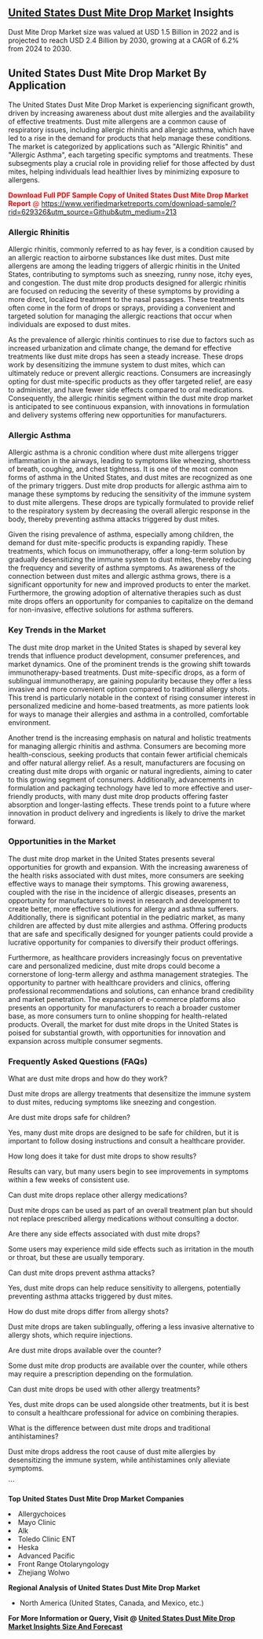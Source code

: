 <h2><a href="https://www.verifiedmarketreports.com/download-sample/?rid=629326&amp;utm_source=Github&amp;utm_medium=213" target="_blank">United States Dust Mite Drop Market</a> Insights</h2><p>Dust Mite Drop Market size was valued at USD 1.5 Billion in 2022 and is projected to reach USD 2.4 Billion by 2030, growing at a CAGR of 6.2% from 2024 to 2030.</p><p><h2>United States Dust Mite Drop Market By Application</h2><p>The United States Dust Mite Drop Market is experiencing significant growth, driven by increasing awareness about dust mite allergies and the availability of effective treatments. Dust mite allergens are a common cause of respiratory issues, including allergic rhinitis and allergic asthma, which have led to a rise in the demand for products that help manage these conditions. The market is categorized by applications such as "Allergic Rhinitis" and "Allergic Asthma", each targeting specific symptoms and treatments. These subsegments play a crucial role in providing relief for those affected by dust mites, helping individuals lead healthier lives by minimizing exposure to allergens.</p><p><p><span class=""><span style="color: #ff0000;"><strong>Download Full PDF Sample Copy of United States Dust Mite Drop Market Report</strong> @ </span><a href="https://www.verifiedmarketreports.com/download-sample/?rid=629326&amp;utm_source=Github&amp;utm_medium=213" target="_blank">https://www.verifiedmarketreports.com/download-sample/?rid=629326&amp;utm_source=Github&amp;utm_medium=213</a></span></p></p><h3>Allergic Rhinitis</h3><p>Allergic rhinitis, commonly referred to as hay fever, is a condition caused by an allergic reaction to airborne substances like dust mites. Dust mite allergens are among the leading triggers of allergic rhinitis in the United States, contributing to symptoms such as sneezing, runny nose, itchy eyes, and congestion. The dust mite drop products designed for allergic rhinitis are focused on reducing the severity of these symptoms by providing a more direct, localized treatment to the nasal passages. These treatments often come in the form of drops or sprays, providing a convenient and targeted solution for managing the allergic reactions that occur when individuals are exposed to dust mites.</p><p>As the prevalence of allergic rhinitis continues to rise due to factors such as increased urbanization and climate change, the demand for effective treatments like dust mite drops has seen a steady increase. These drops work by desensitizing the immune system to dust mites, which can ultimately reduce or prevent allergic reactions. Consumers are increasingly opting for dust mite-specific products as they offer targeted relief, are easy to administer, and have fewer side effects compared to oral medications. Consequently, the allergic rhinitis segment within the dust mite drop market is anticipated to see continuous expansion, with innovations in formulation and delivery systems offering new opportunities for manufacturers.</p><h3>Allergic Asthma</h3><p>Allergic asthma is a chronic condition where dust mite allergens trigger inflammation in the airways, leading to symptoms like wheezing, shortness of breath, coughing, and chest tightness. It is one of the most common forms of asthma in the United States, and dust mites are recognized as one of the primary triggers. Dust mite drop products for allergic asthma aim to manage these symptoms by reducing the sensitivity of the immune system to dust mite allergens. These drops are typically formulated to provide relief to the respiratory system by decreasing the overall allergic response in the body, thereby preventing asthma attacks triggered by dust mites.</p><p>Given the rising prevalence of asthma, especially among children, the demand for dust mite-specific products is expanding rapidly. These treatments, which focus on immunotherapy, offer a long-term solution by gradually desensitizing the immune system to dust mites, thereby reducing the frequency and severity of asthma symptoms. As awareness of the connection between dust mites and allergic asthma grows, there is a significant opportunity for new and improved products to enter the market. Furthermore, the growing adoption of alternative therapies such as dust mite drops offers an opportunity for companies to capitalize on the demand for non-invasive, effective solutions for asthma sufferers.</p><h3>Key Trends in the Market</h3><p>The dust mite drop market in the United States is shaped by several key trends that influence product development, consumer preferences, and market dynamics. One of the prominent trends is the growing shift towards immunotherapy-based treatments. Dust mite-specific drops, as a form of sublingual immunotherapy, are gaining popularity because they offer a less invasive and more convenient option compared to traditional allergy shots. This trend is particularly notable in the context of rising consumer interest in personalized medicine and home-based treatments, as more patients look for ways to manage their allergies and asthma in a controlled, comfortable environment.</p><p>Another trend is the increasing emphasis on natural and holistic treatments for managing allergic rhinitis and asthma. Consumers are becoming more health-conscious, seeking products that contain fewer artificial chemicals and offer natural allergy relief. As a result, manufacturers are focusing on creating dust mite drops with organic or natural ingredients, aiming to cater to this growing segment of consumers. Additionally, advancements in formulation and packaging technology have led to more effective and user-friendly products, with many dust mite drop products offering faster absorption and longer-lasting effects. These trends point to a future where innovation in product delivery and ingredients is likely to drive the market forward.</p><h3>Opportunities in the Market</h3><p>The dust mite drop market in the United States presents several opportunities for growth and expansion. With the increasing awareness of the health risks associated with dust mites, more consumers are seeking effective ways to manage their symptoms. This growing awareness, coupled with the rise in the incidence of allergic diseases, presents an opportunity for manufacturers to invest in research and development to create better, more effective solutions for allergy and asthma sufferers. Additionally, there is significant potential in the pediatric market, as many children are affected by dust mite allergies and asthma. Offering products that are safe and specifically designed for younger patients could provide a lucrative opportunity for companies to diversify their product offerings.</p><p>Furthermore, as healthcare providers increasingly focus on preventative care and personalized medicine, dust mite drops could become a cornerstone of long-term allergy and asthma management strategies. The opportunity to partner with healthcare providers and clinics, offering professional recommendations and solutions, can enhance brand credibility and market penetration. The expansion of e-commerce platforms also presents an opportunity for manufacturers to reach a broader customer base, as more consumers turn to online shopping for health-related products. Overall, the market for dust mite drops in the United States is poised for substantial growth, with opportunities for innovation and expansion across multiple consumer segments.</p><h3>Frequently Asked Questions (FAQs)</h3><p>What are dust mite drops and how do they work?</p><p>Dust mite drops are allergy treatments that desensitize the immune system to dust mites, reducing symptoms like sneezing and congestion.</p><p>Are dust mite drops safe for children?</p><p>Yes, many dust mite drops are designed to be safe for children, but it is important to follow dosing instructions and consult a healthcare provider.</p><p>How long does it take for dust mite drops to show results?</p><p>Results can vary, but many users begin to see improvements in symptoms within a few weeks of consistent use.</p><p>Can dust mite drops replace other allergy medications?</p><p>Dust mite drops can be used as part of an overall treatment plan but should not replace prescribed allergy medications without consulting a doctor.</p><p>Are there any side effects associated with dust mite drops?</p><p>Some users may experience mild side effects such as irritation in the mouth or throat, but these are usually temporary.</p><p>Can dust mite drops prevent asthma attacks?</p><p>Yes, dust mite drops can help reduce sensitivity to allergens, potentially preventing asthma attacks triggered by dust mites.</p><p>How do dust mite drops differ from allergy shots?</p><p>Dust mite drops are taken sublingually, offering a less invasive alternative to allergy shots, which require injections.</p><p>Are dust mite drops available over the counter?</p><p>Some dust mite drop products are available over the counter, while others may require a prescription depending on the formulation.</p><p>Can dust mite drops be used with other allergy treatments?</p><p>Yes, dust mite drops can be used alongside other treatments, but it is best to consult a healthcare professional for advice on combining therapies.</p><p>What is the difference between dust mite drops and traditional antihistamines?</p><p>Dust mite drops address the root cause of dust mite allergies by desensitizing the immune system, while antihistamines only alleviate symptoms.</p>```</p><p><strong>Top United States Dust Mite Drop Market Companies</strong></p><div data-test-id=""><p><li>Allergychoices</li><li> Mayo Clinic</li><li> Alk</li><li> Toledo Clinic ENT</li><li> Heska</li><li> Advanced Pacific</li><li> Front Range Otolaryngology</li><li> Zhejiang Wolwo</li></p><div><strong>Regional Analysis of&nbsp;United States Dust Mite Drop Market</strong></div><ul><li dir="ltr"><p dir="ltr">North America&nbsp;(United States, Canada, and Mexico, etc.)</p></li></ul><p><strong>For More Information or Query, Visit @&nbsp;</strong><strong><a href="https://www.verifiedmarketreports.com/product/dust-mite-drop-market/?utm_source=Github&amp;utm_medium=213" target="_blank">United States Dust Mite Drop Market Insights Size And Forecast</a></strong></p></div>
